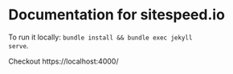 Documentation for sitespeed.io
================


To run it locally: <code>bundle install && bundle exec jekyll serve</code>. 

Checkout https://localhost:4000/
